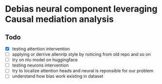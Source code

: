 # Debias neural component leveraging Causal mediation analysis


## Todo
- [x] testing attention intervention
- [ ] applying or derrive allennlp style by noticing from old repo and so on
- [ ] try on nlu model on huggingface
- [ ] testing neurons intervention
- [ ] try to localize attention heads and neural is reponsible for our problem
- [ ] understand how bias work existing in dataset
